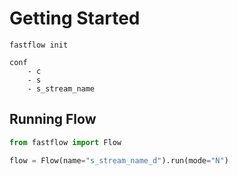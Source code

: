 # Getting Started

```shell
fastflow init
```

```text
conf
    - c
    - s
    - s_stream_name
```

## Running Flow

```python
from fastflow import Flow

flow = Flow(name="s_stream_name_d").run(mode="N")
```

